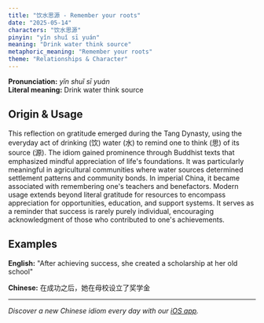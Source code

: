 ```yaml
---
title: "饮水思源 - Remember your roots"
date: "2025-05-14"
characters: "饮水思源"
pinyin: "yǐn shuǐ sī yuán"
meaning: "Drink water think source"
metaphoric_meaning: "Remember your roots"
theme: "Relationships & Character"
---
```


**Pronunciation:** *yǐn shuǐ sī yuán*  
**Literal meaning:** Drink water think source

## Origin & Usage

This reflection on gratitude emerged during the Tang Dynasty, using the everyday act of drinking (饮) water (水) to remind one to think (思) of its source (源). The idiom gained prominence through Buddhist texts that emphasized mindful appreciation of life's foundations. It was particularly meaningful in agricultural communities where water sources determined settlement patterns and community bonds. In imperial China, it became associated with remembering one's teachers and benefactors. Modern usage extends beyond literal gratitude for resources to encompass appreciation for opportunities, education, and support systems. It serves as a reminder that success is rarely purely individual, encouraging acknowledgment of those who contributed to one's achievements.

## Examples

**English:** "After achieving success, she created a scholarship at her old school"

**Chinese:** 在成功之后，她在母校设立了奖学金

---

*Discover a new Chinese idiom every day with our [iOS app](https://apps.apple.com/us/app/daily-chinese-idioms/id6670238264).*
